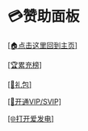 # 💳赞助面板

[[🏠点击这里回到主页]](README.md)

[[🏆累充榜]](zz_lcb.md)

[[🎁礼包]](zz_lb.md)

[[👑开通VIP/SVIP]](VIP.md)

[[🌐打开爱发电]](https://afdian.net/@Zongzi21o)
